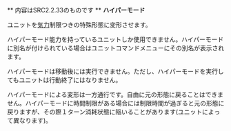 ** 内容はSRC2.2.33のものです **
**ハイパーモード**

ユニットを[気力](気力.md)制限つきの特殊形態に変形させます。

ハイパーモード能力を持っているユニットしか使用できません。ハイパーモードに別名が付けられている場合はユニットコマンドメニューにその別名が表示されます。

ハイパーモードは移動後には実行できません。ただし、ハイパーモードを実行してもユニットは行動終了にはなりません。

ハイパーモードによる変形は一方通行です。自由に元の形態に戻ることはできません。ハイパーモードに時間制限がある場合には制限時間が過ぎると元の形態に戻りますが、その際１ターン消耗状態に陥いることがあります(ユニットによって異なります)。
